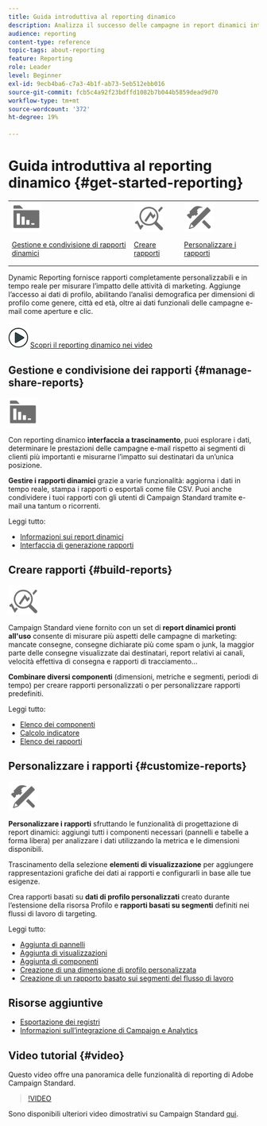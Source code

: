 ```yaml
---
title: Guida introduttiva al reporting dinamico
description: Analizza il successo delle campagne in report dinamici integrati o personalizzati.
audience: reporting
content-type: reference
topic-tags: about-reporting
feature: Reporting
role: Leader
level: Beginner
exl-id: 9ecb4ba6-c7a3-4b1f-ab73-5eb512ebb016
source-git-commit: fcb5c4a92f23bdffd1082b7b044b5859dead9d70
workflow-type: tm+mt
source-wordcount: '372'
ht-degree: 19%

---
```


# Guida introduttiva al reporting dinamico {#get-started-reporting}

<table>
<tr>
<td><img src="assets/do-not-localize/icon_manage.svg" width="60px"><p><a href="#manage-share-reports">Gestione e condivisione di rapporti dinamici</a></p></td>
<td><img src="assets/do-not-localize/icon_build.svg" width="60px"><p><a href="#build-reports">Creare rapporti</a></p></td>
<td><img src="assets/do-not-localize/icon_customize.svg" width="60px"><p><a href="#customize-reports">Personalizzare i rapporti</a></p></td></tr>
</table>

Dynamic Reporting fornisce rapporti completamente personalizzabili e in tempo reale per misurare l’impatto delle attività di marketing. Aggiunge l’accesso ai dati di profilo, abilitando l’analisi demografica per dimensioni di profilo come genere, città ed età, oltre ai dati funzionali delle campagne e-mail come aperture e clic.

![](assets/do-not-localize/how-to-video.png) [Scopri il reporting dinamico nei video](#video)

## Gestione e condivisione dei rapporti {#manage-share-reports}

<img src="assets/do-not-localize/icon_manage.svg" width="60px">

Con reporting dinamico **interfaccia a trascinamento**, puoi esplorare i dati, determinare le prestazioni delle campagne e-mail rispetto ai segmenti di clienti più importanti e misurarne l’impatto sui destinatari da un’unica posizione.

**Gestire i rapporti dinamici** grazie a varie funzionalità: aggiorna i dati in tempo reale, stampa i rapporti o esportali come file CSV. Puoi anche condividere i tuoi rapporti con gli utenti di Campaign Standard tramite e-mail una tantum o ricorrenti.

Leggi tutto:

* [Informazioni sui report dinamici](../../reporting/using/about-dynamic-reports.md)
* [Interfaccia di generazione rapporti](../../reporting/using/reporting-interface.md)

## Creare rapporti {#build-reports}

<img src="assets/do-not-localize/icon_build.svg" width="60px">

Campaign Standard viene fornito con un set di **report dinamici pronti all&#39;uso** consente di misurare più aspetti delle campagne di marketing: mancate consegne, consegne dichiarate più come spam o junk, la maggior parte delle consegne visualizzate dai destinatari, report relativi ai canali, velocità effettiva di consegna e rapporti di tracciamento...

**Combinare diversi componenti** (dimensioni, metriche e segmenti, periodi di tempo) per creare rapporti personalizzati o per personalizzare rapporti predefiniti.

Leggi tutto:

* [Elenco dei componenti](../../reporting/using/list-of-components-.md)
* [Calcolo indicatore](../../reporting/using/indicator-calculation.md)
* [Elenco dei rapporti](../../reporting/using/defining-the-report-period.md)

## Personalizzare i rapporti {#customize-reports}

<img src="assets/do-not-localize/icon_customize.svg" width="60px">

**Personalizzare i rapporti** sfruttando le funzionalità di progettazione di report dinamici: aggiungi tutti i componenti necessari (pannelli e tabelle a forma libera) per analizzare i dati utilizzando la metrica e le dimensioni disponibili.

Trascinamento della selezione **elementi di visualizzazione** per aggiungere rappresentazioni grafiche dei dati ai rapporti e configurarli in base alle tue esigenze.

Crea rapporti basati su **dati di profilo personalizzati** creato durante l’estensione della risorsa Profilo e **rapporti basati su segmenti** definiti nei flussi di lavoro di targeting.

Leggi tutto:

* [Aggiunta di pannelli](../../reporting/using/adding-panels.md)
* [Aggiunta di visualizzazioni](../../reporting/using/adding-visualizations.md)
* [Aggiunta di componenti](../../reporting/using/adding-components.md)
* [Creazione di una dimensione di profilo personalizzata](../../reporting/using/creating-a-custom-profile-dimension.md)
* [Creazione di un rapporto basato sui segmenti del flusso di lavoro](../../reporting/using/creating-a-report-workflow-segment.md)

## Risorse aggiuntive

* [Esportazione dei registri](../../automating/using/exporting-logs.md)
* [Informazioni sull’integrazione di Campaign e Analytics](../../integrating/using/about-campaign-analytics-integration.md)

## Video tutorial {#video}

Questo video offre una panoramica delle funzionalità di reporting di Adobe Campaign Standard.

>[!VIDEO](https://video.tv.adobe.com/v/23021?quality=12&captions=eng)

Sono disponibili ulteriori video dimostrativi su Campaign Standard [qui](https://experienceleague.adobe.com/docs/campaign-standard-learn/tutorials/overview.html?lang=it).
